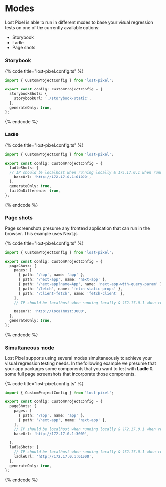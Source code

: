 # Modes

Lost Pixel is able to run in different modes to base your visual regression tests on one of the currently available options:

- Storybook
- Ladle
- Page shots

### Storybook

{% code title="lost-pixel.config.ts" %}

```typescript
import { CustomProjectConfig } from 'lost-pixel';

export const config: CustomProjectConfig = {
  storybookShots: {
    storybookUrl: './storybook-static',
  },
  generateOnly: true,
};
```

{% endcode %}

### Ladle

{% code title="lost-pixel.config.ts" %}

```typescript
import { CustomProjectConfig } from 'lost-pixel';

export const config: CustomProjectConfig = {
  ladleShots: {
  // IP should be localhost when running locally & 172.17.0.1 when running in GitHub action
    baseUrl: 'http://172.17.0.1:61000',
  },
  generateOnly: true,
  failOnDifference: true,
};
```

{% endcode %}

### Page shots

Page screenshots presume any frontend application that can run in the browser. This example uses Next.js

{% code title="lost-pixel.config.ts" %}

```typescript
import { CustomProjectConfig } from 'lost-pixel';

export const config: CustomProjectConfig = {
  pageShots: {
    pages: [
      { path: '/app', name: 'app' },
      { path: '/next-app', name: 'next-app' },
      { path: '/next-app?name=App', name: 'next-app-with-query-param' },
      { path: '/fetch', name: 'fetch-static-props' },
      { path: '/client-fetch', name: 'fetch-client' },
    ],
    // IP should be localhost when running locally & 172.17.0.1 when running in GitHub action

    baseUrl: 'http://localhost:3000',
  },
  generateOnly: true,
};
```

{% endcode %}

### Simultaneous mode

Lost Pixel supports using several modes simultaneously to achieve your visual regression testing needs. In the following example we presume that your app packages some components that you want to test with **Ladle** & some full page screenshots that incorporate those components.

{% code title="lost-pixel.config.ts" %}

```typescript
import { CustomProjectConfig } from 'lost-pixel';

export const config: CustomProjectConfig = {
  pageShots: {
    pages: [
      { path: '/app', name: 'app' },
      { path: '/next-app', name: 'next-app' },
    ],
    // IP should be localhost when running locally & 172.17.0.1 when running in GitHub action
    baseUrl: 'http://172.17.0.1:3000',

  },
  ladleShots: {
    // IP should be localhost when running locally & 172.17.0.1 when running in GitHub action
    ladleUrl: 'http://172.17.0.1:61000',
  },
  generateOnly: true,
};
```

{% endcode %}

